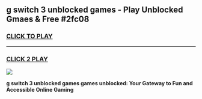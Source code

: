 
## g switch 3 unblocked games - Play Unblocked Gmaes & Free #2fc08
<h3>
<a href="https://news.freeplayer.one?title=g_switch_3_unblocked_games&ref=03M">CLICK TO PLAY</a></h3>
<hr>

<h3>
<a href="https://news.freeplayer.one?title=g_switch_3_unblocked_games&ref=03M">CLICK 2 PLAY</a>
  
</h3>

<a href="https://news.freeplayer.one?title=g_switch_3_unblocked_games&ref=03M"><img src="https://clearcache.store/games.png"></a>


**g switch 3 unblocked games games unblocked: Your Gateway to Fun and Accessible Online Gaming**
